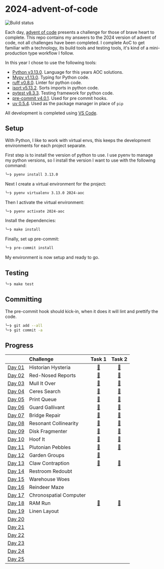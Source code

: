 # 2024-advent-of-code

![Build status](https://github.com/andrewfitzy/2024-advent-of-code/actions/workflows/build-and-test-project.yml/badge.svg)

Each day, [advent of code](https://adventofcode.com/2024) presents a challenge for those of brave heart to complete.
This repo contains my answers to the 2024 version of advent of code, not all challenges have been completed. I complete
AoC to get familiar with a technology, its build tools and testing tools, it's kind of a mini-production type workflow
I follow.

In this year I chose to use the following tools:
- [Python v3.13.0](https://www.python.org). Language for this years AOC solutions.
- [Mypy v1.13.0](https://mypy.readthedocs.io/en/stable/). Typing for Python code.
- [ruff v0.8.0](https://docs.astral.sh/ruff/). Linter for python code.
- [isort v5.13.2](https://pycqa.github.io/isort/). Sorts imports in python code.
- [pytest v8.3.3](https://docs.pytest.org/en/7.4.x/). Testing framework for python code.
- [pre-commit v4.0.1](https://pre-commit.com). Used for pre commit hooks.
- [uv 0.5.4](https://docs.astral.sh/uv/). Used as the package manager in place of `pip`

All development is completed using [VS Code](https://code.visualstudio.com).

## Setup
With Python, I like to work with virtual envs, this keeps the development environments for each project separate.

First step is to install the version of python to use. I use pyenv to manage my python versions, so I install
the version I want to use with the following command:
```bash
╰─❯ pyenv install 3.13.0
````

Next I create a virtual environment for the project:
```bash
╰─❯ pyenv virtualenv 3.13.0 2024-aoc
```

Then I activate the virtual environment:
```bash
╰─❯ pyenv activate 2024-aoc
```

Install the dependencies:
```bash
╰─❯ make install
```

Finally, set up pre-commit:
```bash
╰─❯ pre-commit install
```

My environment is now setup and ready to go.

## Testing
```bash
╰─❯ make test
```

## Committing
The pre-commit hook should kick-in, when it does it will lint and prettify the code.
```bash
╰─❯ git add --all
╰─❯ git commit -a
```

## Progress
|                                                | Challenge              |                                         Task 1                                          |                                         Task 2                                          |
| :--------------------------------------------- | :--------------------- | :-------------------------------------------------------------------------------------: | :-------------------------------------------------------------------------------------: |
| [Day 01](https://adventofcode.com/2024/day/1)  | Historian Hysteria     | [🌟](https://github.com/andrewfitzy/2024-advent-of-code/blob/main/src/day_01/task_01.py) | [🌟](https://github.com/andrewfitzy/2024-advent-of-code/blob/main/src/day_01/task_02.py) |
| [Day 02](https://adventofcode.com/2024/day/2)  | Red-Nosed Reports      | [🌟](https://github.com/andrewfitzy/2024-advent-of-code/blob/main/src/day_02/task_01.py) | [🌟](https://github.com/andrewfitzy/2024-advent-of-code/blob/main/src/day_02/task_02.py) |
| [Day 03](https://adventofcode.com/2024/day/3)  | Mull It Over           | [🌟](https://github.com/andrewfitzy/2024-advent-of-code/blob/main/src/day_03/task_01.py) | [🌟](https://github.com/andrewfitzy/2024-advent-of-code/blob/main/src/day_03/task_02.py) |
| [Day 04](https://adventofcode.com/2024/day/4)  | Ceres Search           | [🌟](https://github.com/andrewfitzy/2024-advent-of-code/blob/main/src/day_04/task_01.py) | [🌟](https://github.com/andrewfitzy/2024-advent-of-code/blob/main/src/day_04/task_02.py) |
| [Day 05](https://adventofcode.com/2024/day/5)  | Print Queue            | [🌟](https://github.com/andrewfitzy/2024-advent-of-code/blob/main/src/day_05/task_01.py) | [🌟](https://github.com/andrewfitzy/2024-advent-of-code/blob/main/src/day_05/task_02.py) |
| [Day 06](https://adventofcode.com/2024/day/6)  | Guard Gallivant        | [🌟](https://github.com/andrewfitzy/2024-advent-of-code/blob/main/src/day_06/task_01.py) | [🌟](https://github.com/andrewfitzy/2024-advent-of-code/blob/main/src/day_06/task_02.py) |
| [Day 07](https://adventofcode.com/2024/day/7)  | Bridge Repair          | [🌟](https://github.com/andrewfitzy/2024-advent-of-code/blob/main/src/day_07/task_01.py) | [🌟](https://github.com/andrewfitzy/2024-advent-of-code/blob/main/src/day_07/task_02.py) |
| [Day 08](https://adventofcode.com/2024/day/8)  | Resonant Collinearity  | [🌟](https://github.com/andrewfitzy/2024-advent-of-code/blob/main/src/day_08/task_01.py) | [🌟](https://github.com/andrewfitzy/2024-advent-of-code/blob/main/src/day_08/task_02.py) |
| [Day 09](https://adventofcode.com/2024/day/9)  | Disk Fragmenter        | [🌟](https://github.com/andrewfitzy/2024-advent-of-code/blob/main/src/day_09/task_01.py) | [🌟](https://github.com/andrewfitzy/2024-advent-of-code/blob/main/src/day_09/task_02.py) |
| [Day 10](https://adventofcode.com/2024/day/10) | Hoof It                | [🌟](https://github.com/andrewfitzy/2024-advent-of-code/blob/main/src/day_10/task_01.py) | [🌟](https://github.com/andrewfitzy/2024-advent-of-code/blob/main/src/day_10/task_02.py) |
| [Day 11](https://adventofcode.com/2024/day/11) | Plutonian Pebbles      | [🌟](https://github.com/andrewfitzy/2024-advent-of-code/blob/main/src/day_11/task_01.py) | [🌟](https://github.com/andrewfitzy/2024-advent-of-code/blob/main/src/day_11/task_02.py) |
| [Day 12](https://adventofcode.com/2024/day/12) | Garden Groups          | [🌟](https://github.com/andrewfitzy/2024-advent-of-code/blob/main/src/day_12/task_01.py) |                                                                                         |
| [Day 13](https://adventofcode.com/2024/day/13) | Claw Contraption       | [🌟](https://github.com/andrewfitzy/2024-advent-of-code/blob/main/src/day_13/task_01.py) | [🌟](https://github.com/andrewfitzy/2024-advent-of-code/blob/main/src/day_13/task_02.py) |
| [Day 14](https://adventofcode.com/2024/day/14) | Restroom Redoubt       |                                                                                         |                                                                                         |
| [Day 15](https://adventofcode.com/2024/day/15) | Warehouse Woes         |                                                                                         |                                                                                         |
| [Day 16](https://adventofcode.com/2024/day/16) | Reindeer Maze          |                                                                                         |                                                                                         |
| [Day 17](https://adventofcode.com/2024/day/17) | Chronospatial Computer |                                                                                         |                                                                                         |
| [Day 18](https://adventofcode.com/2024/day/18) | RAM Run                | [🌟](https://github.com/andrewfitzy/2024-advent-of-code/blob/main/src/day_18/task_01.py) | [🌟](https://github.com/andrewfitzy/2024-advent-of-code/blob/main/src/day_18/task_02.py) |
| [Day 19](https://adventofcode.com/2024/day/19) | Linen Layout           |                                                                                         |                                                                                         |
| [Day 20](https://adventofcode.com/2024/day/20) |                    |                                                                                         |                                                                                         |
| [Day 21](https://adventofcode.com/2024/day/21) |                    |                                                                                         |                                                                                         |
| [Day 22](https://adventofcode.com/2024/day/22) |                    |                                                                                         |                                                                                         |
| [Day 23](https://adventofcode.com/2024/day/23) |                    |                                                                                         |                                                                                         |
| [Day 24](https://adventofcode.com/2024/day/24) |                    |                                                                                         |                                                                                         |
| [Day 25](https://adventofcode.com/2024/day/25) |                    |                                                                                         |                                                                                         |